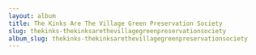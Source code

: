 ```yaml
---
layout: album
title: The Kinks Are The Village Green Preservation Society
slug: thekinks-thekinksarethevillagegreenpreservationsociety
album_slug: thekinks-thekinksarethevillagegreenpreservationsociety
---
```

